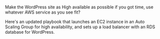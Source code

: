Make the WordPress site as High available as possible if you got time, use
whatever AWS service as you see fit?

Here's an updated playbook that launches an EC2 instance in an Auto Scaling Group for high availability, 
and sets up a load balancer with an RDS database for WordPress.

